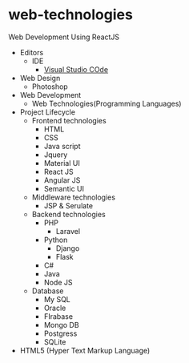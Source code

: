 # web-technologies
Web Development Using ReactJS
+ Editors 
    + IDE
        + [Visual Studio COde](https://code.visualstudio.com/)
+ Web Design 
    + Photoshop
+ Web Development
    + Web Technologies(Programming Languages)
+ Project Lifecycle
    + Frontend technologies
        + HTML
        + CSS
        + Java script
        + Jquery
        + Material UI
        + React JS 
        + Angular JS
        + Semantic UI
    + Middleware technologies
        + JSP & Serulate
    + Backend technologies
        + PHP
            + Laravel
        + Python
            + Django
            + Flask
        + C#
        + Java
        + Node JS 
    + Database
        + My SQL
        + Oracle
        + FIrabase
        + Mongo DB
        + Postgress
        + SQLite
+ HTML5 (Hyper Text Markup Language)
